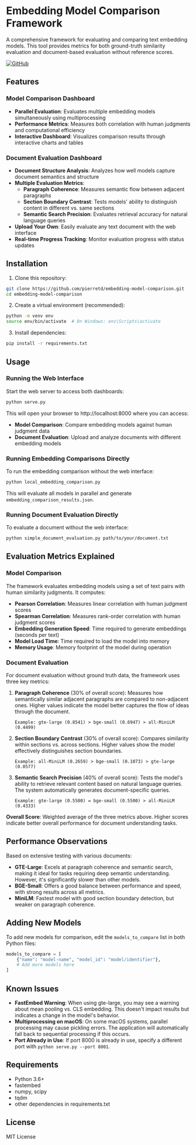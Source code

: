 # Embedding Model Comparison Framework

A comprehensive framework for evaluating and comparing text embedding models. This tool provides metrics for both ground-truth similarity evaluation and document-based evaluation without reference scores.

[![GitHub](https://img.shields.io/badge/GitHub-pierretd/embedding--model--comparison-blue?logo=github)](https://github.com/pierretd/embedding-model-comparison)

## Features

### Model Comparison Dashboard
- **Parallel Evaluation**: Evaluates multiple embedding models simultaneously using multiprocessing
- **Performance Metrics**: Measures both correlation with human judgments and computational efficiency
- **Interactive Dashboard**: Visualizes comparison results through interactive charts and tables

### Document Evaluation Dashboard
- **Document Structure Analysis**: Analyzes how well models capture document semantics and structure
- **Multiple Evaluation Metrics**:
  - **Paragraph Coherence**: Measures semantic flow between adjacent paragraphs
  - **Section Boundary Contrast**: Tests models' ability to distinguish content in different vs. same sections
  - **Semantic Search Precision**: Evaluates retrieval accuracy for natural language queries
- **Upload Your Own**: Easily evaluate any text document with the web interface
- **Real-time Progress Tracking**: Monitor evaluation progress with status updates

## Installation

1. Clone this repository:
```bash
git clone https://github.com/pierretd/embedding-model-comparison.git
cd embedding-model-comparison
```

2. Create a virtual environment (recommended):
```bash
python -m venv env
source env/bin/activate  # On Windows: env\Scripts\activate
```

3. Install dependencies:
```bash
pip install -r requirements.txt
```

## Usage

### Running the Web Interface

Start the web server to access both dashboards:

```bash
python serve.py
```

This will open your browser to http://localhost:8000 where you can access:
- **Model Comparison**: Compare embedding models against human judgment data
- **Document Evaluation**: Upload and analyze documents with different embedding models

### Running Embedding Comparisons Directly

To run the embedding comparison without the web interface:

```bash
python local_embedding_comparison.py
```

This will evaluate all models in parallel and generate `embedding_comparison_results.json`.

### Running Document Evaluation Directly

To evaluate a document without the web interface:

```bash
python simple_document_evaluation.py path/to/your/document.txt
```

## Evaluation Metrics Explained

### Model Comparison
The framework evaluates embedding models using a set of text pairs with human similarity judgments. It computes:
- **Pearson Correlation**: Measures linear correlation with human judgment scores
- **Spearman Correlation**: Measures rank-order correlation with human judgment scores
- **Embedding Generation Speed**: Time required to generate embeddings (seconds per text)
- **Model Load Time**: Time required to load the model into memory
- **Memory Usage**: Memory footprint of the model during operation

### Document Evaluation
For document evaluation without ground truth data, the framework uses three key metrics:

1. **Paragraph Coherence** (30% of overall score): Measures how semantically similar adjacent paragraphs are compared to non-adjacent ones. Higher values indicate the model better captures the flow of ideas through the document.

   ```
   Example: gte-large (0.8541) > bge-small (0.6947) > all-MiniLM (0.4499)
   ```

2. **Section Boundary Contrast** (30% of overall score): Compares similarity within sections vs. across sections. Higher values show the model effectively distinguishes section boundaries.

   ```
   Example: all-MiniLM (0.2659) > bge-small (0.1073) > gte-large (0.0577)
   ```

3. **Semantic Search Precision** (40% of overall score): Tests the model's ability to retrieve relevant content based on natural language queries. The system automatically generates document-specific queries.

   ```
   Example: gte-large (0.5500) = bge-small (0.5500) > all-MiniLM (0.4333)
   ```

**Overall Score**: Weighted average of the three metrics above. Higher scores indicate better overall performance for document understanding tasks.

## Performance Observations

Based on extensive testing with various documents:

- **GTE-Large**: Excels at paragraph coherence and semantic search, making it ideal for tasks requiring deep semantic understanding. However, it's significantly slower than other models.
- **BGE-Small**: Offers a good balance between performance and speed, with strong results across all metrics.
- **MiniLM**: Fastest model with good section boundary detection, but weaker on paragraph coherence.

## Adding New Models

To add new models for comparison, edit the `models_to_compare` list in both Python files:

```python
models_to_compare = [
    {"name": "model-name", "model_id": "model/identifier"},
    # Add more models here
]
```

## Known Issues

- **FastEmbed Warning**: When using gte-large, you may see a warning about mean pooling vs. CLS embedding. This doesn't impact results but indicates a change in the model's behavior.
- **Multiprocessing on macOS**: On some macOS systems, parallel processing may cause pickling errors. The application will automatically fall back to sequential processing if this occurs.
- **Port Already in Use**: If port 8000 is already in use, specify a different port with `python serve.py --port 8001`.

## Requirements

- Python 3.6+
- fastembed
- numpy, scipy
- tqdm
- other dependencies in requirements.txt

## License

MIT License 